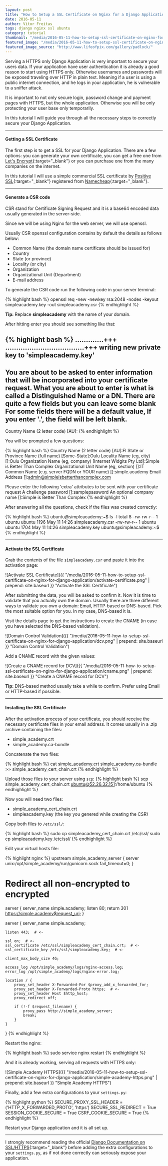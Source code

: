 ```yaml
---
layout: post
title: "How to Setup a SSL Certificate on Nginx for a Django Application"
date: 2016-05-11
author: Vitor Freitas
tags: django nginx ssl ubuntu
category: tutorial
thumbnail: "/media/2016-05-11-how-to-setup-ssl-certificate-on-nginx-for-django-application/featured-post-image.jpg"
featured_image: "/media/2016-05-11-how-to-setup-ssl-certificate-on-nginx-for-django-application/featured-post-image.jpg"
featured_image_source: "http://www.lifeofpix.com/gallery/padlock/"
---
```


Serving a HTTPS only Django Application is very important to secure your users data. If your application have user
authentication it is already a good reason to start using HTTPS only. Otherwise usernames and passwords will be exposed
traveling over HTTP in plain text. Meaning if a user is using a public internet connection, and he logs in your
application, he is vulnerable to a sniffer attack.

It is important to not only secure login, password change and payment pages with HTTPS, but the whole application.
Otherwise you will be only protecting your user base only temporarily.

In this tutorial I will guide you through all the necessary steps to correctly secure your Django Application.

***

#### Getting a SSL Certificate

The first step is to get a SSL for your Django Application. There are a few options: you can generate your own
certificate, you can get a free one from [Let's Encrypt][letsencrypt]{:target="_blank"} or you can purchase one from the
many companies on the internet.

In this tutorial I will use a simple commercial SSL certificate by [Positive SSL][positivessl]{:target="_blank"} registered
from [Namecheap][namecheap]{:target="_blank"}.

***

#### Generate a CSR code

CSR stand for Certificate Signing Request and it is a base64 encoded data usually generated in the server-side.

Since we will be using Nginx for the web server, we will use openssl.

Usually CSR openssl configuration contains by default the details as follows below:

* Common Name (the domain name certificate should be issued for)
* Country
* State (or province)
* Locality (or city)
* Organization
* Organizational Unit (Department)
* E-mail address

To generate the CSR code run the following code in your server terminal:

{% highlight bash %}
openssl req -new -newkey rsa:2048 -nodes -keyout simpleacademy.key -out simpleacademy.csr
{% endhighlight %}

<div class="tip">
  <span class="fa fa-lightbulb-o"></span>
  <strong>Tip:</strong> Replace <strong>simpleacademy</strong> with the name of your domain.
</div>

After hitting enter you should see something like that:

{% highlight bash %}
.............+++
....................................+++
writing new private key to 'simpleacademy.key'
-----
You are about to be asked to enter information that will be incorporated
into your certificate request.
What you are about to enter is what is called a Distinguished Name or a DN.
There are quite a few fields but you can leave some blank
For some fields there will be a default value,
If you enter '.', the field will be left blank.
-----
Country Name (2 letter code) [AU]:
{% endhighlight %}

You will be prompted a few questions:

{% highlight bash %}
Country Name (2 letter code) [AU]:FI
State or Province Name (full name) [Some-State]:Oulu
Locality Name (eg, city) []:Oulu
Organization Name (eg, company) [Internet Widgits Pty Ltd]:Simple is Better Than Complex
Organizational Unit Name (eg, section) []:IT
Common Name (e.g. server FQDN or YOUR name) []:simple.academy
Email Address []:admin@simpleisbetterthancomplex.com

Please enter the following 'extra' attributes
to be sent with your certificate request
A challenge password []:samplepassword
An optional company name []:Simple is Better Than Complex
{% endhighlight %}

After answering all the questions, check if the files was created correctly:

{% highlight bash %}
ubuntu@simpleacademy:~$ ls -l
total 8
-rw-rw-r-- 1 ubuntu ubuntu 1196 May 11 14:26 simpleacademy.csr
-rw-rw-r-- 1 ubuntu ubuntu 1704 May 11 14:26 simpleacademy.key
ubuntu@simpleacademy:~$
{% endhighlight %}

***

#### Activate the SSL Certificate

Grab the contents of the file `simpleacademy.csr` and paste it into the activation page:

![Activate SSL Certificate]({{ "/media/2016-05-11-how-to-setup-ssl-certificate-on-nginx-for-django-application/activate-certificate.png" | prepend: site.baseurl }} "Activate the SSL Certificate")

After submitting the data, you will be asked to confirm it. Now it is time to validate that you actually own the domain.
Usually there are three different ways to validate you own a domain: Email, HTTP-based or DNS-based. Pick the most
suitable option for you. In my case, DNS-based it is.

Visit the details page to get the instructions to create the CNAME (in case you have selected the DNS-based validation).

![Domain Control Validation]({{ "/media/2016-05-11-how-to-setup-ssl-certificate-on-nginx-for-django-application/dcv.png" | prepend: site.baseurl }} "Domain Control Validation")

Add a CNAME record with the given values:

![Create a CNAME record for DCV]({{ "/media/2016-05-11-how-to-setup-ssl-certificate-on-nginx-for-django-application/cname.png" | prepend: site.baseurl }} "Create a CNAME record for DCV")

<div class="tip">
  <span class="fa fa-lightbulb-o"></span>
  <strong>Tip:</strong> DNS-based method usually take a while to confirm. Prefer using Email or HTTP-based if possible.
</div>

***

#### Installing the SSL Certificate

After the activation process of your certificate, you should receive the necessary certificate files in your email address.
It comes usually in a .zip archive containing the files:

* simple_academy.crt
* simple_academy.ca-bundle

Concatenate the two files:

{% highlight bash %}
cat simple_academy.crt simple_academy.ca-bundle >> simple_academy_cert_chain.crt
{% endhighlight %}

Upload those files to your server using `scp`:
{% highlight bash %}
scp simple_academy_cert_chain.crt ubuntu@52.26.32.151:/home/ubuntu
{% endhighlight %}

Now you will need two files:

* simple_academy_cert_chain.crt
* simpleacademy.key (the key you genered while creating the CSR)

Copy both files to `/etc/ssl/`:

{% highlight bash %}
sudo cp simpleacademy_cert_chain.crt /etc/ssl/
sudo cp simpleacademy.key /etc/ssl/
{% endhighlight %}

Edit your virtual hosts file:

{% highlight nginx %}
upstream simple_academy_server {
  server unix:/opt/simple_academy/run/gunicorn.sock fail_timeout=0;
}

# Redirect all non-encrypted to encrypted
server {
    server_name simple.academy;
    listen 80;
    return 301 https://simple.academy$request_uri;
}

server {
    server_name simple.academy;

    listen 443;  # <-

    ssl on;  # <-
    ssl_certificate /etc/ssl/simpleacademy_cert_chain.crt;  # <-
    ssl_certificate_key /etc/ssl/simpleacademy.key;  # <-

    client_max_body_size 4G;

    access_log /opt/simple_academy/logs/nginx-access.log;
    error_log /opt/simple_academy/logs/nginx-error.log;

    location / {
        proxy_set_header X-Forwarded-For $proxy_add_x_forwarded_for;
        proxy_set_header X-Forwarded-Proto https;  # <-
        proxy_set_header Host $http_host;
        proxy_redirect off;

        if (!-f $request_filename) {
            proxy_pass http://simple_academy_server;
            break;
        }
    }
}
{% endhighlight %}

Restart the nginx:

{% highlight bash %}
sudo service nginx restart
{% endhighlight %}

And it is already working, serving all requests with HTTPS only:

![Simple Academy HTTPS]({{ "/media/2016-05-11-how-to-setup-ssl-certificate-on-nginx-for-django-application/simple-academy-https.png" | prepend: site.baseurl }} "Simple Academy HTTPS")

Finally, add a few extra configurations to your `settings.py`:

{% highlight python %}
SECURE_PROXY_SSL_HEADER = ('HTTP_X_FORWARDED_PROTO', 'https')
SECURE_SSL_REDIRECT = True
SESSION_COOKIE_SECURE = True
CSRF_COOKIE_SECURE = True
{% endhighlight %}

Restart your Django application and it is all set up.

***

I strongly recommend reading the official [Django Documentation on SSL/HTTPS][django-docs-ssl]{:target="_blank"} before
adding the extra configurations to your `settings.py`, as if not done correctly can seriously expose your application.


[letsencrypt]: https://letsencrypt.org/
[positivessl]: https://www.positivessl.com/free-ssl-certificate.php
[namecheap]: https://www.namecheap.com
[django-docs-ssl]: https://docs.djangoproject.com/en/dev/topics/security/#ssl-https
